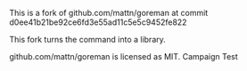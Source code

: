 This is a fork of github.com/mattn/goreman at commit d0ee41b21be92ce6fd3e55ad11c5e5c9452fe822

This fork turns the command into a library.

github.com/mattn/goreman is licensed as MIT.
Campaign Test
